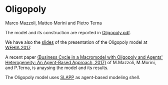 # Oligopoly


Marco Mazzoli, Matteo Morini and Pietro Terna

The model and its construction are reported in [Oligopoly.pdf](Oligopoly.pdf).

We have also the [slides](slides_of_a_presentazione_of_the_model.pdf) of the presentation of the Oligopoly model at [WEHIA 2017](http://www.wehia2017.com).

A recent paper [(Business Cycle in a Macromodel with Oligopoly and Agents' Heterogeneity: An Agent-Based Approach, 2017)](https://link.springer.com/epdf/10.1007/s40797-017-0058-y?author_access_token=vjDZsvCU0oSWIIYZ3I29c_e4RwlQNchNByi7wbcMAY7_M5DUq8hCn77TEQ7dIoockg0M5bs0KRNXV7xG9MosbmD22MVHEyYi2Hagw-CHS6AIbo9_gdi2cn_YQ9rtzqbZqjqBJQ0qb2sTTlyZLgGMUw==) of M.Mazzoli, M.Morini, and P.Terna, is anaysing the model and its results.

The Oligopoly model uses [SLAPP](https://terna.github.io/SLAPP/) as agent-based modeling shell.
